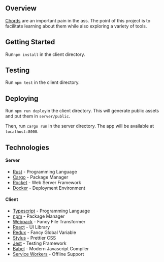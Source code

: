 ## Overview

[Chords](https://en.wikipedia.org/wiki/Chord_(music)) are an important pain in the ass.
The point of this project is to facilitate learning about them while also exploring a variety of tools.

## Getting Started

Run`npm install` in the client directory.

## Testing

Run `npm test` in the client directory.

## Deploying

Run `npm run deploy`in the client directory. 
This will generate public assets and put them in `server/public`.

Then, run `cargo run` in the server directory. The app will be available at `localhost:8000`.

## Technologies

#### Server
* [Rust](https://www.rust-lang.org/) - Programming Language
* [Cargo](https://crates.io/) - Package Manager
* [Rocket](https://rocket.rs/) - Web Server Framework
* [Docker](https://www.docker.com/) - Deployment Environment

#### Client
* [Typescript](https://www.typescriptlang.org/) - Programming Language
* [npm](https://www.npmjs.com/) - Package Manager
* [Webpack](https://webpack.js.org/) - Fancy File Transformer
* [React](https://reactjs.org/) - UI Library
* [Redux](https://redux.js.org/) - Fancy Global Variable
* [Stylus](http://stylus-lang.com/) - Prettier CSS
* [Jest](https://jestjs.io/) - Testing Framework
* [Babel](https://babeljs.io/) - Modern Javascript Compiler
* [Service Workers](https://developer.mozilla.org/en-US/docs/Web/API/Service_Worker_API/Using_Service_Workers) - Offline Support
